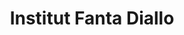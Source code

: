 ---
title: "Institut Fanta Diallo"
url: /le-pre-saint-gervais/institut-fanta-diallo/
shop: Friseur
---